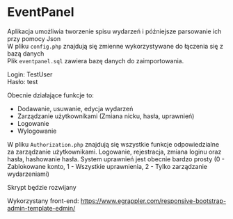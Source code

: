 # EventPanel

Aplikacja umożliwia tworzenie spisu wydarzeń i późniejsze parsowanie ich przy pomocy Json   
W pliku `config.php` znajdują się zmienne wykorzystywane do łączenia się z bazą danych   
Plik `eventpanel.sql` zawiera bazę danych do zaimportowania.

Login: TestUser   
Hasło: test

Obecnie działające funkcje to:   
- Dodawanie, usuwanie, edycja wydarzeń   
- Zarządzanie użytkownikami (Zmiana nicku, hasła, uprawnień)   
- Logowanie   
- Wylogowanie   

W pliku `Authorization.php` znajdują się wszystkie funkcje odpowiedzialne za zarządzanie użytkownikami. Logowanie, rejestracja, zmiana loginu oraz hasła, hashowanie hasła.
System uprawnień jest obecnie bardzo prosty (0 - Zablokowane konto, 1 - Wszystkie uprawnienia, 2 - Tylko zarządzanie wydarzeniami)

Skrypt będzie rozwijany


Wykorzystany front-end: https://www.egrappler.com/responsive-bootstrap-admin-template-edmin/
